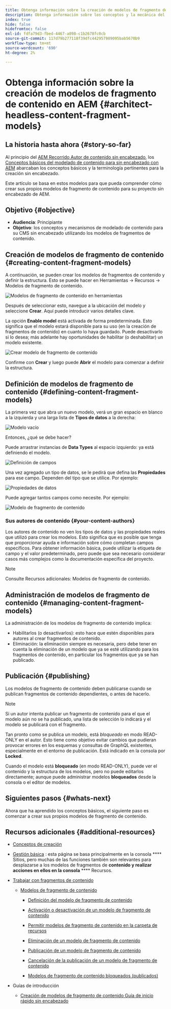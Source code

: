 ```yaml
---
title: Obtenga información sobre la creación de modelos de fragmento de contenido en AEM
description: Obtenga información sobre los conceptos y la mecánica del contenido de modelado para su CMS sin encabezado mediante modelos de fragmentos de contenido.
index: true
hide: false
hidefromtoc: false
exl-id: fdfa79d3-fbed-4467-a898-c1b2678fc0cb
source-git-commit: 117d79b277118f39dfc442957989095bab5670b9
workflow-type: tm+mt
source-wordcount: '690'
ht-degree: 2%

---
```


# Obtenga información sobre la creación de modelos de fragmento de contenido en AEM {#architect-headless-content-fragment-models}

## La historia hasta ahora {#story-so-far}

Al principio del [AEM Recorrido Autor de contenido sin encabezado](overview.md), los [Conceptos básicos del modelado de contenido para sin encabezado con AEM](basics.md) abarcaban los conceptos básicos y la terminología pertinentes para la creación sin encabezado.

Este artículo se basa en estos modelos para que pueda comprender cómo crear sus propios modelos de fragmento de contenido para su proyecto sin encabezado de AEM.

## Objetivo {#objective}

* **Audiencia**: Principiante
* **Objetivo**: los conceptos y mecanismos de modelado de contenido para su CMS sin encabezado utilizando los modelos de fragmentos de contenido.

<!-- which persona does this? -->
<!-- and who allows the configuration on the folders? -->

<!--
## Enabling Content Fragment Models {#enabling-content-fragment-models}

At the very start you need to enable Content Fragment Models for your site, this is done in the Configuration Browser; under Tools -> General -> Configuration Browser. You can either select to configure the global entry, or create a new configuration. For example:

![Define configuration](/help/assets/content-fragments/assets/cfm-conf-01.png)

>[!NOTE]
>
>See Additional Resources - Content Fragments in the Configuration Browser
-->

## Creación de modelos de fragmento de contenido {#creating-content-fragment-models}

A continuación, se pueden crear los modelos de fragmentos de contenido y definir la estructura. Esto se puede hacer en Herramientas -> Recursos -> Modelos de fragmento de contenido.

![Modelos de fragmento de contenido en herramientas](assets/cfm-tools.png)

Después de seleccionar esto, navegue a la ubicación del modelo y seleccione **Crear**. Aquí puede introducir varios detalles clave.

La opción **Enable model** está activada de forma predeterminada. Esto significa que el modelo estará disponible para su uso (en la creación de fragmentos de contenido) en cuanto lo haya guardado. Puede desactivarlo si lo desea; más adelante hay oportunidades de habilitar (o deshabilitar) un modelo existente.

![Crear modelo de fragmento de contenido](/help/assets/content-fragments/assets/cfm-models-02.png)

Confirme con **Crear** y luego puede **Abrir** el modelo para comenzar a definir la estructura.

## Definición de modelos de fragmento de contenido {#defining-content-fragment-models}

La primera vez que abra un nuevo modelo, verá un gran espacio en blanco a la izquierda y una larga lista de **Tipos de datos** a la derecha:

![Modelo vacío](/help/assets/content-fragments/assets/cfm-models-03.png)

Entonces, ¿qué se debe hacer?

Puede arrastrar instancias de **Data Types** al espacio izquierdo: ya está definiendo el modelo.

![Definición de campos](/help/assets/content-fragments/assets/cfm-models-04.png)

Una vez agregado un tipo de datos, se le pedirá que defina las **Propiedades** para ese campo. Dependen del tipo que se utilice. Por ejemplo:

![Propiedades de datos](/help/assets/content-fragments/assets/cfm-models-05.png)

Puede agregar tantos campos como necesite. Por ejemplo:

![Modelo de fragmento de contenido](/help/assets/content-fragments/assets/cfm-models-07.png)

### Sus autores de contenido {#your-content-authors}

Los autores de contenido no ven los tipos de datos y las propiedades reales que utilizó para crear los modelos. Esto significa que es posible que tenga que proporcionar ayuda e información sobre cómo completan campos específicos. Para obtener información básica, puede utilizar la etiqueta de campo y el valor predeterminado, pero puede que sea necesario considerar casos más complejos como la documentación específica del proyecto.

>[!NOTE]
>
>Consulte Recursos adicionales: Modelos de fragmento de contenido.

## Administración de modelos de fragmento de contenido {#managing-content-fragment-models}

<!-- needs more details -->

La administración de los modelos de fragmento de contenido implica:

* Habilitarlos (o desactivarlos): esto hace que estén disponibles para autores al crear fragmentos de contenido.
* Eliminación: la eliminación siempre es necesaria, pero debe tener en cuenta la eliminación de un modelo que ya se esté utilizando para los fragmentos de contenido, en particular los fragmentos que ya se han publicado.

## Publicación {#publishing}

<!-- needs more details -->

Los modelos de fragmento de contenido deben publicarse cuando se publican fragmentos de contenido dependientes, o antes de hacerlo.

>[!NOTE]
>
>Si un autor intenta publicar un fragmento de contenido para el que el modelo aún no se ha publicado, una lista de selección lo indicará y el modelo se publicará con el fragmento.

Tan pronto como se publica un modelo, está *bloqueado* en modo READ-ONLY en el autor. Esto tiene como objetivo evitar cambios que pudieran provocar errores en los esquemas y consultas de GraphQL existentes, especialmente en el entorno de publicación. Está indicado en la consola por **Locked**.

Cuando el modelo está **bloqueado** (en modo READ-ONLY), puede ver el contenido y la estructura de los modelos, pero no puede editarlos directamente; aunque puede administrar modelos **bloqueados** desde la consola o el editor de modelos.

## Siguientes pasos {#whats-next}

Ahora que ha aprendido los conceptos básicos, el siguiente paso es comenzar a crear sus propios modelos de fragmento de contenido.

## Recursos adicionales {#additional-resources}

* [Conceptos de creación](/help/sites-cloud/authoring/getting-started/concepts.md)

* [Gestión básica](/help/sites-cloud/authoring/getting-started/basic-handling.md) : esta página se basa principalmente en la consola  **** Sitios, pero muchas de las funciones también son relevantes para desplazarse a los modelos de fragmentos de  **contenido y realizar acciones en ellos en la consola**   **** Recursos.

* [Trabajar con fragmentos de contenido](/help/assets/content-fragments/content-fragments.md)

   * [Modelos de fragmento de contenido](/help/assets/content-fragments/content-fragments-models.md)

      * [Definición del modelo de fragmento de contenido](/help/assets/content-fragments/content-fragments-models.md#defining-your-content-fragment-model)

      * [Activación o desactivación de un modelo de fragmento de contenido](/help/assets/content-fragments/content-fragments-models.md#enabling-disabling-a-content-fragment-model)

      * [Permitir modelos de fragmento de contenido en la carpeta de recursos](/help/assets/content-fragments/content-fragments-models.md#allowing-content-fragment-models-assets-folder)

      * [Eliminación de un modelo de fragmento de contenido](/help/assets/content-fragments/content-fragments-models.md#deleting-a-content-fragment-model)

      * [Publicación de un modelo de fragmento de contenido](/help/assets/content-fragments/content-fragments-models.md#publishing-a-content-fragment-model)

      * [Cancelación de la publicación de un modelo de fragmento de contenido](/help/assets/content-fragments/content-fragments-models.md#unpublishing-a-content-fragment-model)

      * [Modelos de fragmento de contenido bloqueados (publicados)](/help/assets/content-fragments/content-fragments-models.md#locked-published-content-fragment-models)

* Guías de introducción

   * [Creación de modelos de fragmento de contenido Guía de inicio rápido sin encabezado](/help/implementing/developing/headless/getting-started/create-content-model.md)
